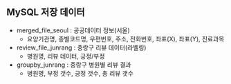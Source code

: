 ## MySQL 저장 데이터
- merged_file_seoul : 공공데이터 정보(서울)
  - 요양기관명, 종별코드명, 우편번호, 주소, 전화번호, 좌표(X), 좌표(Y), 진료과목
- review_file_junrang : 중랑구 리뷰 데이터(라벨링)
  - 병원명, 리뷰 데이터, 긍정/부정
- groupby_junrang : 중랑구 병원별 리뷰 결과
  - 병원명, 부정 갯수, 긍정 갯수, 총 리뷰 갯수
